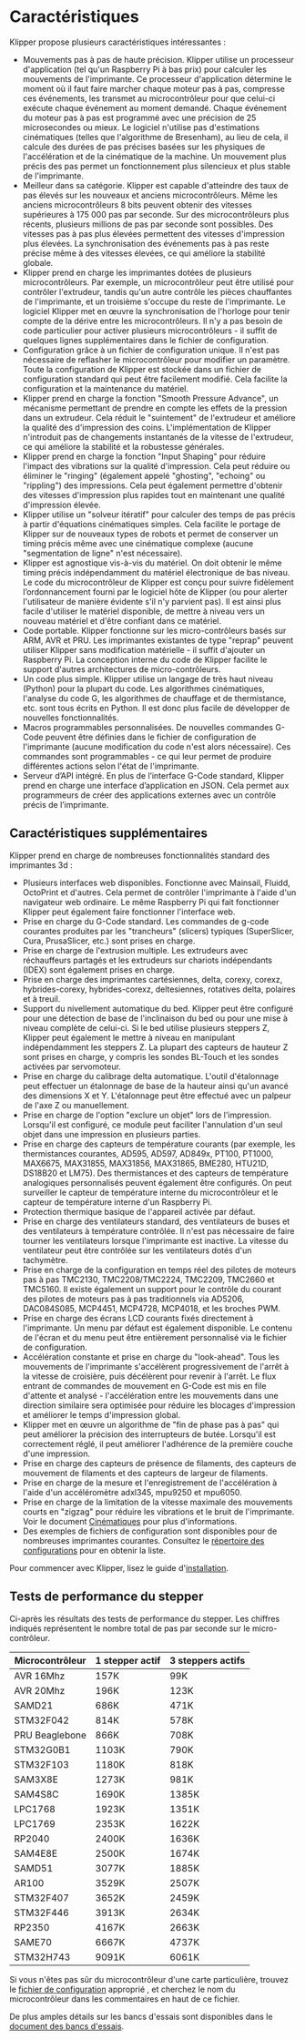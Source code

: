 # Caractéristiques

Klipper propose plusieurs caractéristiques intéressantes :

* Mouvements pas à pas de haute précision. Klipper utilise un processeur d'application (tel qu'un Raspberry Pi à bas prix) pour calculer les mouvements de l'imprimante. Ce processeur d'application détermine le moment où il faut faire marcher chaque moteur pas à pas, compresse ces événements, les transmet au microcontrôleur pour que celui-ci exécute chaque événement au moment demandé. Chaque événement du moteur pas à pas est programmé avec une précision de 25 microsecondes ou mieux. Le logiciel n'utilise pas d'estimations cinématiques (telles que l'algorithme de Bresenham), au lieu de cela, il calcule des durées de pas précises basées sur les physiques de l'accélération et de la cinématique de la machine. Un mouvement plus précis des pas permet un fonctionnement plus silencieux et plus stable de l'imprimante.
* Meilleur dans sa catégorie. Klipper est capable d'atteindre des taux de pas élevés sur les nouveaux et anciens microcontrôleurs. Même les anciens microcontrôleurs 8 bits peuvent obtenir des vitesses supérieures à 175 000 pas par seconde. Sur des microcontrôleurs plus récents, plusieurs millions de pas par seconde sont possibles. Des vitesses pas à pas plus élevées permettent des vitesses d'impression plus élevées. La synchronisation des événements pas à pas reste précise même à des vitesses élevées, ce qui améliore la stabilité globale.
* Klipper prend en charge les imprimantes dotées de plusieurs microcontrôleurs. Par exemple, un microcontrôleur peut être utilisé pour contrôler l'extrudeur, tandis qu'un autre contrôle les pièces chauffantes de l'imprimante, et un troisième s'occupe du reste de l'imprimante. Le logiciel Klipper met en œuvre la synchronisation de l'horloge pour tenir compte de la dérive entre les microcontrôleurs. Il n'y a pas besoin de code particulier pour activer plusieurs microcontrôleurs - il suffit de quelques lignes supplémentaires dans le fichier de configuration.
* Configuration grâce à un fichier de configuration unique. Il n'est pas nécessaire de reflasher le microcontrôleur pour modifier un paramètre. Toute la configuration de Klipper est stockée dans un fichier de configuration standard qui peut être facilement modifié. Cela facilite la configuration et la maintenance du matériel.
* Klipper prend en charge la fonction "Smooth Pressure Advance", un mécanisme permettant de prendre en compte les effets de la pression dans un extrudeur. Cela réduit le "suintement" de l'extrudeur et améliore la qualité des d'impression des coins. L'implémentation de Klipper n'introduit pas de changements instantanés de la vitesse de l'extrudeur, ce qui améliore la stabilité et la robustesse générales.
* Klipper prend en charge la fonction "Input Shaping" pour réduire l'impact des vibrations sur la qualité d'impression. Cela peut réduire ou éliminer le "ringing" (également appelé "ghosting", "echoing" ou "rippling") des impressions. Cela peut également permettre d'obtenir des vitesses d'impression plus rapides tout en maintenant une qualité d'impression élevée.
* Klipper utilise un "solveur itératif" pour calculer des temps de pas précis à partir d'équations cinématiques simples. Cela facilite le portage de Klipper sur de nouveaux types de robots et permet de conserver un timing précis même avec une cinématique complexe (aucune "segmentation de ligne" n'est nécessaire).
* Klipper est agnostique vis-à-vis du matériel. On doit obtenir le même timing précis indépendamment du matériel électronique de bas niveau. Le code du microcontrôleur de Klipper est conçu pour suivre fidèlement l’ordonnancement fourni par le logiciel hôte de Klipper (ou pour alerter l'utilisateur de manière évidente s'il n'y parvient pas). Il est ainsi plus facile d'utiliser le matériel disponible, de mettre à niveau vers un nouveau matériel et d'être confiant dans ce matériel.
* Code portable. Klipper fonctionne sur les micro-contrôleurs basés sur ARM, AVR et PRU. Les imprimantes existantes de type "reprap" peuvent utiliser Klipper sans modification matérielle - il suffit d'ajouter un Raspberry Pi. La conception interne du code de Klipper facilite le support d'autres architectures de micro-contrôleurs.
* Un code plus simple. Klipper utilise un langage de très haut niveau (Python) pour la plupart du code. Les algorithmes cinématiques, l'analyse du code G, les algorithmes de chauffage et de thermistance, etc. sont tous écrits en Python. Il est donc plus facile de développer de nouvelles fonctionnalités.
* Macros programmables personnalisées. De nouvelles commandes G-Code peuvent être définies dans le fichier de configuration de l'imprimante (aucune modification du code n'est alors nécessaire). Ces commandes sont programmables - ce qui leur permet de produire différentes actions selon l'état de l'imprimante.
* Serveur d’API intégré. En plus de l’interface G-Code standard, Klipper prend en charge une interface d’application en JSON. Cela permet aux programmeurs de créer des applications externes avec un contrôle précis de l’imprimante.

## Caractéristiques supplémentaires

Klipper prend en charge de nombreuses fonctionnalités standard des imprimantes 3d :

* Plusieurs interfaces web disponibles. Fonctionne avec Mainsail, Fluidd, OctoPrint et d'autres. Cela permet de contrôler l'imprimante à l'aide d'un navigateur web ordinaire. Le même Raspberry Pi qui fait fonctionner Klipper peut également faire fonctionner l'interface web.
* Prise en charge du G-Code standard. Les commandes de g-code courantes produites par les "trancheurs" (slicers) typiques (SuperSlicer, Cura, PrusaSlicer, etc.) sont prises en charge.
* Prise en charge de l'extrusion multiple. Les extrudeurs avec réchauffeurs partagés et les extrudeurs sur chariots indépendants (IDEX) sont également prises en charge.
* Prise en charge des imprimantes cartésiennes, delta, corexy, corexz, hybrides-corexy, hybrides-corexz, deltesiennes, rotatives delta, polaires et à treuil.
* Support du nivellement automatique du bed. Klipper peut être configuré pour une détection de base de l'inclinaison du bed ou pour une mise à niveau complète de celui-ci. Si le bed utilise plusieurs steppers Z, Klipper peut également le mettre à niveau en manipulant indépendamment les steppers Z. La plupart des capteurs de hauteur Z sont prises en charge, y compris les sondes BL-Touch et les sondes activées par servomoteur.
* Prise en charge du calibrage delta automatique. L'outil d'étalonnage peut effectuer un étalonnage de base de la hauteur ainsi qu'un avancé des dimensions X et Y. L'étalonnage peut être effectué avec un palpeur de l'axe Z ou manuellement.
* Prise en charge de l'option "exclure un objet" lors de l'impression. Lorsqu'il est configuré, ce module peut faciliter l'annulation d'un seul objet dans une impression en plusieurs parties.
* Prise en charge des capteurs de température courants (par exemple, les thermistances courantes, AD595, AD597, AD849x, PT100, PT1000, MAX6675, MAX31855, MAX31856, MAX31865, BME280, HTU21D, DS18B20 et LM75). Des thermistances et des capteurs de température analogiques personnalisés peuvent également être configurés. On peut surveiller le capteur de température interne du microcontrôleur et le capteur de température interne d'un Raspberry Pi.
* Protection thermique basique de l'appareil activée par défaut.
* Prise en charge des ventilateurs standard, des ventilateurs de buses et des ventilateurs à température contrôlée. Il n'est pas nécessaire de faire tourner les ventilateurs lorsque l'imprimante est inactive. La vitesse du ventilateur peut être contrôlée sur les ventilateurs dotés d'un tachymètre.
* Prise en charge de la configuration en temps réel des pilotes de moteurs pas à pas TMC2130, TMC2208/TMC2224, TMC2209, TMC2660 et TMC5160. Il existe également un support pour le contrôle du courant des pilotes de moteurs pas à pas traditionnels via AD5206, DAC084S085, MCP4451, MCP4728, MCP4018, et les broches PWM.
* Prise en charge des écrans LCD courants fixés directement à l'imprimante. Un menu par défaut est également disponible. Le contenu de l'écran et du menu peut être entièrement personnalisé via le fichier de configuration.
* Accélération constante et prise en charge du "look-ahead". Tous les mouvements de l'imprimante s'accélèrent progressivement de l'arrêt à la vitesse de croisière, puis décélèrent pour revenir à l'arrêt. Le flux entrant de commandes de mouvement en G-Code est mis en file d'attente et analysé - l'accélération entre les mouvements dans une direction similaire sera optimisée pour réduire les blocages d'impression et améliorer le temps d'impression global.
* Klipper met en œuvre un algorithme de "fin de phase pas à pas" qui peut améliorer la précision des interrupteurs de butée. Lorsqu'il est correctement réglé, il peut améliorer l'adhérence de la première couche d'une impression.
* Prise en charge des capteurs de présence de filaments, des capteurs de mouvement de filaments et des capteurs de largeur de filaments.
* Prise en charge de la mesure et l'enregistrement de l'accélération à l'aide d'un accéléromètre adxl345, mpu9250 et mpu6050.
* Prise en charge de la limitation de la vitesse maximale des mouvements courts en "zigzag" pour réduire les vibrations et le bruit de l'imprimante. Voir le document [Cinématiques](Kinematics.md) pour plus d'informations.
* Des exemples de fichiers de configuration sont disponibles pour de nombreuses imprimantes courantes. Consultez le [répertoire des configurations](../config/) pour en obtenir la liste.

Pour commencer avec Klipper, lisez le guide d'[installation](Installation.md).

## Tests de performance du stepper

Ci-après les résultats des tests de performance du stepper. Les chiffres indiqués représentent le nombre total de pas par seconde sur le micro-contrôleur.

| Microcontrôleur | 1 stepper actif | 3 steppers actifs |
| --- | --- | --- |
| AVR 16Mhz | 157K | 99K |
| AVR 20Mhz | 196K | 123K |
| SAMD21 | 686K | 471K |
| STM32F042 | 814K | 578K |
| PRU Beaglebone | 866K | 708K |
| STM32G0B1 | 1103K | 790K |
| STM32F103 | 1180K | 818K |
| SAM3X8E | 1273K | 981K |
| SAM4S8C | 1690K | 1385K |
| LPC1768 | 1923K | 1351K |
| LPC1769 | 2353K | 1622K |
| RP2040 | 2400K | 1636K |
| SAM4E8E | 2500K | 1674K |
| SAMD51 | 3077K | 1885K |
| AR100 | 3529K | 2507K |
| STM32F407 | 3652K | 2459K |
| STM32F446 | 3913K | 2634K |
| RP2350 | 4167K | 2663K |
| SAME70 | 6667K | 4737K |
| STM32H743 | 9091K | 6061K |

Si vous n'êtes pas sûr du microcontrôleur d'une carte particulière, trouvez le [fichier de configuration](../config/) approprié , et cherchez le nom du microcontrôleur dans les commentaires en haut de ce fichier.

De plus amples détails sur les bancs d'essais sont disponibles dans le [document des bancs d'essais](Benchmarks.md).
